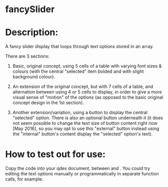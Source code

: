 # fancySlider

# Description:  
A fancy slider display that loops through text options stored in an array.

There are 3 sections:
1) Basic, original concept, using 5 cells of a table with varying font sizes & colours (with the central "selected" item bolded and with slight background colour).  

2) An extension of the original concept, but with 7 cells of a table, and alternation between using 4 or 5 cells to display, in order to give a more visual sense of "motion" of the options (as opposed to the basic original concept design in the 1st section).  

3) Another extension/variation, using a button to display the central "selected" option.  There is also an optional button underneath it (it does not seem possible to change the text size of button content right now [May 2016], so you may opt to use this "external" button instead using the "internal" button's content display the "selected" option's text).

# How to test out for use:  
Copy the code into your qdex document, between <document> and </document>.  You could try editing the text options manually or programmatically in separate function calls, for example.
